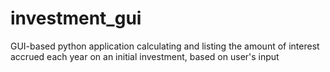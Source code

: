 # investment_gui
GUI-based python application calculating and listing the amount of interest accrued each year on an initial investment, based on user's input
